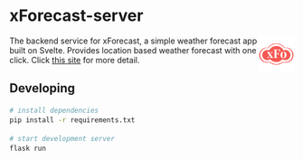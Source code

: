 # xForecast-server

<img align="right" width="64" height="64" src="./images/logo.png">

The backend service for xForecast, a simple weather forecast app built on Svelte. Provides location based weather forecast with one click. Click [this site](http://xforecast.shinjl.com) for more detail.

## Developing

```bash
# install dependencies
pip install -r requirements.txt

# start development server
flask run
```
